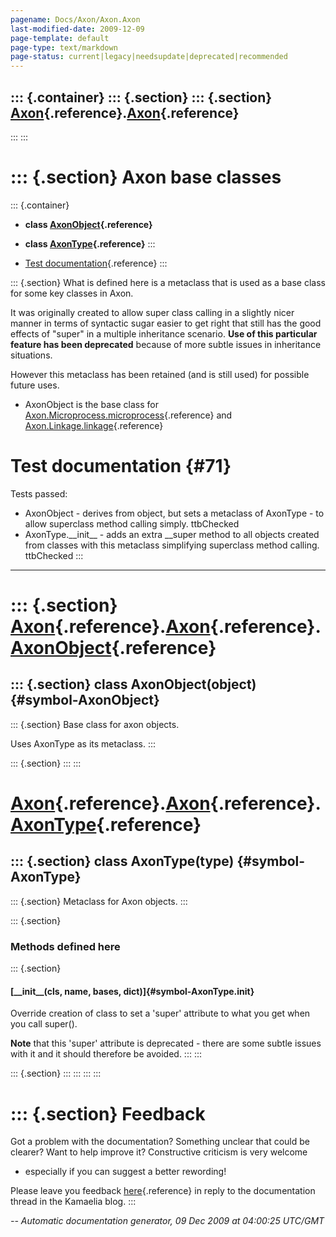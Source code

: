 ```yaml
---
pagename: Docs/Axon/Axon.Axon
last-modified-date: 2009-12-09
page-template: default
page-type: text/markdown
page-status: current|legacy|needsupdate|deprecated|recommended
---
```

::: {.container}
::: {.section}
::: {.section}
[Axon](/Docs/Axon/Axon.html){.reference}.[Axon](/Docs/Axon/Axon.Axon.html){.reference}
--------------------------------------------------------------------------------------
:::
:::

::: {.section}
Axon base classes
=================

::: {.container}
-   **class
    [AxonObject](/Docs/Axon/Axon.Axon.AxonObject.html){.reference}**
-   **class [AxonType](/Docs/Axon/Axon.Axon.AxonType.html){.reference}**
:::

-   [Test documentation](#71){.reference}
:::

::: {.section}
What is defined here is a metaclass that is used as a base class for
some key classes in Axon.

It was originally created to allow super class calling in a slightly
nicer manner in terms of syntactic sugar easier to get right that still
has the good effects of \"super\" in a multiple inheritance scenario.
**Use of this particular feature has been deprecated** because of more
subtle issues in inheritance situations.

However this metaclass has been retained (and is still used) for
possible future uses.

-   AxonObject is the base class for
    [Axon.Microprocess.microprocess](/Docs/Axon/Axon.Microprocess.microprocess.html){.reference}
    and
    [Axon.Linkage.linkage](/Docs/Axon/Axon.Linkage.linkage.html){.reference}

Test documentation {#71}
==================

Tests passed:

-   AxonObject - derives from object, but sets a metaclass of AxonType -
    to allow superclass method calling simply. ttbChecked
-   AxonType.\_\_init\_\_ - adds an extra \_\_super method to all
    objects created from classes with this metaclass simplifying
    superclass method calling. ttbChecked
:::

------------------------------------------------------------------------

::: {.section}
[Axon](/Docs/Axon/Axon.html){.reference}.[Axon](/Docs/Axon/Axon.Axon.html){.reference}.[AxonObject](/Docs/Axon/Axon.Axon.AxonObject.html){.reference}
=====================================================================================================================================================

::: {.section}
class AxonObject(object) {#symbol-AxonObject}
------------------------

::: {.section}
Base class for axon objects.

Uses AxonType as its metaclass.
:::

::: {.section}
:::
:::

[Axon](/Docs/Axon/Axon.html){.reference}.[Axon](/Docs/Axon/Axon.Axon.html){.reference}.[AxonType](/Docs/Axon/Axon.Axon.AxonType.html){.reference}
=================================================================================================================================================

::: {.section}
class AxonType(type) {#symbol-AxonType}
--------------------

::: {.section}
Metaclass for Axon objects.
:::

::: {.section}
### Methods defined here

::: {.section}
#### [\_\_init\_\_(cls, name, bases, dict)]{#symbol-AxonType.__init__}

Override creation of class to set a \'super\' attribute to what you get
when you call super().

**Note** that this \'super\' attribute is deprecated - there are some
subtle issues with it and it should therefore be avoided.
:::
:::

::: {.section}
:::
:::
:::
:::

::: {.section}
Feedback
========

Got a problem with the documentation? Something unclear that could be
clearer? Want to help improve it? Constructive criticism is very welcome
- especially if you can suggest a better rewording!

Please leave you feedback
[here](../../../cgi-bin/blog/blog.cgi?rm=viewpost&nodeid=1142023701){.reference}
in reply to the documentation thread in the Kamaelia blog.
:::

*\-- Automatic documentation generator, 09 Dec 2009 at 04:00:25 UTC/GMT*
